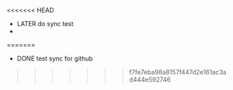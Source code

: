 <<<<<<< HEAD
- LATER do sync test
-
=======
- DONE test sync for github
>>>>>>> f7fe7eba98a8157f447d2e161ac3ad444e592746
